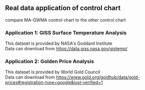 ## Real data application of control chart
compare MA-GWMA control chart to the other control chart

### Application 1: GISS Surface Temperature Analysis
This dataset is provided by NASA's Goddard Institute \
Data can download from https://data.giss.nasa.gov/gistemp/
### Application 2: Golden Price Analysis
This dataset is provided by World Gold Council \
Data can download from https://www.gold.org/goldhub/data/gold-prices#registration-type=google&just-verified=1
